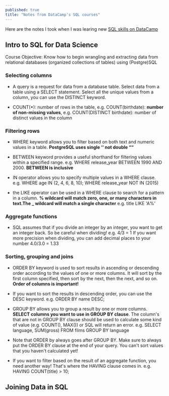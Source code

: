 ```yaml
---
published: true
title: "Notes from DataCamp's SQL courses"
---
```


Here are the notes I took when I was learing new [SQL skills on DataCamp](https://www.datacamp.com/courses/tech:sql)

## Intro to SQL for Data Science

Course Objective: Know how to begin wrangling and extracting data from
relational databases (organized collections of tables) using (Postgre)SQL

### Selecting columns

- A query is a request for data from a database table. Select data from a table using a SELECT statement. Select all the unique values from a column, you can use the DISTINCT keyword.

- COUNT(*): number of rows in the table, e.g. COUNT(birthdate): **number
of non-missing values**, e.g. COUNT(DISTINCT birthdate): number of distinct
values in the column  


### Filtering rows

- WHERE keyword allows you to filter based on both text and numeric values in a table. **PostgreSQL uses single ‘‘  not double ““**

- BETWEEN keyword provides a useful shorthand for filtering values within a specified range. e.g. WHERE release_year BETWEEN 1990 AND 2000. **BETWEEN is inclusive**

-  IN operator allows you to specify multiple values in a WHERE clause. e.g.
WHERE age IN (2, 4, 6, 8, 10); WHERE release_year NOT IN (2015)

- the LIKE operator can be used in a WHERE clause to search for a pattern in a column. **% wildcard will match zero, one, or many characters in text.The _ wildcard will match a single character**  e.g. title LIKE 'A%'

### Aggregate functions

- SQL assumes that if you divide an integer by an integer, you want to get an integer back. So be careful when dividing! e.g. 4/3 = 1
If you want more precision when dividing, you can add decimal places to your number  4.0/3.0 = 1.33

<!-- 
AVG(duration)/60.0 vs AVG(duration/60)? Are they the same?
COUNT(deathdate) * 100.0 / COUNT(*)
COUNT deathdate NULL?  -->


### Sorting, grouping and joins


- ORDER BY keyword is used to sort results in ascending or descending order according to the values of one or more columns. It will sort by the first column specified, then sort by the next, then the next, and so on. **Order of columns is important!** 

- If you want to sort the results in descending order, you can use the DESC keyword. e.g. ORDER BY name DESC;

- GROUP BY allows you to group a result by one or more columns. **SELECT columns you want to use in GROUP BY clause**. The column's that are not in GROUP BY clause should be used to calculate some kind of value (e.g. COUNT(), MAX()) or SQL will return an error. e.g. SELECT language, SUM(gross) FROM films GROUP BY language


-  Note that ORDER by always goes after GROUP BY. Make sure to always put the ORDER BY clause at the end of your query. You can't sort values that you haven't calculated yet!


<!-- 
SELECT release_year, country, MAX(budget)
FROM films
GROUP BY release_year, country
ORDER BY release_year, country ?? -->

- If you want to filter based on the result of an aggregate function, you need another way! That's where the HAVING clause comes in. e.g. HAVING COUNT(title) > 10;


<!-- SELECT release_year
FROM films
WHERE release_year > 1990
GROUP BY release_year

GROUP BY without calculating some kind of value \implies Distinct release years?

if the average budget is greater than $60 million.
HAVING AVG(budget) > 60000000


HAVING COUNT(country) > 10

WHERE on aggregate functions using HAVING
 -->


## Joining Data in SQL

